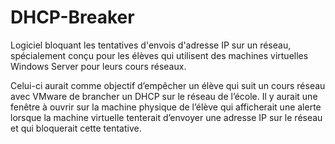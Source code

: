 # DHCP-Breaker
Logiciel bloquant les tentatives d'envois d'adresse IP sur un réseau, spécialement conçu pour les élèves qui utilisent des machines virtuelles Windows Server pour leurs cours réseaux.

Celui-ci aurait comme objectif d’empêcher un élève qui suit un cours réseau avec VMware de brancher un DHCP sur le réseau de l’école. Il y aurait une fenêtre à ouvrir sur la machine physique de l’élève qui afficherait une alerte lorsque la machine virtuelle tenterait d’envoyer une adresse IP sur le réseau et qui bloquerait cette tentative. 
